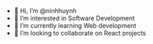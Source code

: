 - 👋 Hi, I’m @ninhhuynh
- 👀 I’m interested in Software Development
- 🌱 I’m currently learning Web development
- 💞️ I’m looking to collaborate on React projects

<!---
ninhhuynh/ninhhuynh is a ✨ special ✨ repository because its `README.md` (this file) appears on your GitHub profile.
You can click the Preview link to take a look at your changes.
--->
